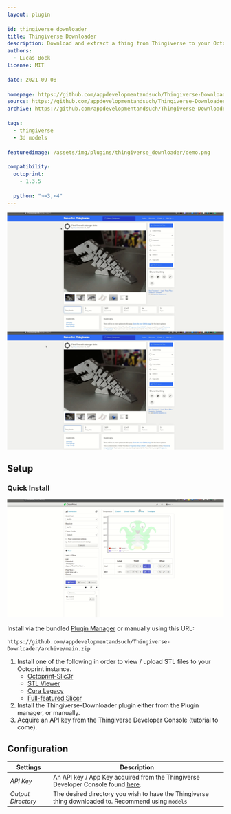 ```yaml
---
layout: plugin

id: thingiverse_downloader
title: Thingiverse Downloader
description: Download and extract a thing from Thingiverse to your Octoprint instance
authors:
  - Lucas Bock
license: MIT

date: 2021-09-08

homepage: https://github.com/appdevelopmentandsuch/Thingiverse-Downloader
source: https://github.com/appdevelopmentandsuch/Thingiverse-Downloader
archive: https://github.com/appdevelopmentandsuch/Thingiverse-Downloader/archive/main.zip

tags:
  - thingiverse
  - 3d models

featuredimage: /assets/img/plugins/thingiverse_downloader/demo.png

compatibility:
  octoprint:
    - 1.3.5

  python: ">=3,<4"
---
```


![Thingiverse-Downloader-Demo](/assets/img/plugins/thingiverse_downloader/demo_url.gif)
![Thingiverse-Downloader-Demo](/assets/img/plugins/thingiverse_downloader/demo_id.gif)

## Setup

### Quick Install

![Thingiverse-Downloader-Install](/assets/img/plugins/thingiverse_downloader/install.gif)

Install via the bundled [Plugin Manager](https://docs.octoprint.org/en/master/bundledplugins/pluginmanager.html)
or manually using this URL:

    https://github.com/appdevelopmentandsuch/Thingiverse-Downloader/archive/main.zip

1. Install one of the following in order to view / upload STL files to your Octoprint instance.
   - [Octoprint-Slic3r](https://plugins.octoprint.org/plugins/slic3r/)
   - [STL Viewer](https://plugins.octoprint.org/plugins/stlviewer/)
   - [Cura Legacy](https://plugins.octoprint.org/plugins/curalegacy/)
   - [Full-featured Slicer](https://plugins.octoprint.org/plugins/slicer/)
2. Install the Thingiverse-Downloader plugin either from the Plugin manager, or manually.
3. Acquire an API key from the Thingiverse Developer Console (tutorial to come).

## Configuration

| Settings           | Description                                                                                                                |
| ------------------ | -------------------------------------------------------------------------------------------------------------------------- |
| _API Key_          | An API key / App Key acquired from the Thingiverse Developer Console found [here](https://www.thingiverse.com/developers). |
| _Output Directory_ | The desired directory you wish to have the Thingiverse thing downloaded to. Recommend using `models`                       |
